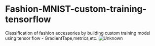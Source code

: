 # Fashion-MNIST-custom-training-tensorflow
Classification of fashion accessories by building custom training model using tensor flow - GradientTape,metrics,etc.
![Unknown](https://user-images.githubusercontent.com/38138168/135835781-8e1c9454-893e-4728-9c67-da443ce8b21c.png)
